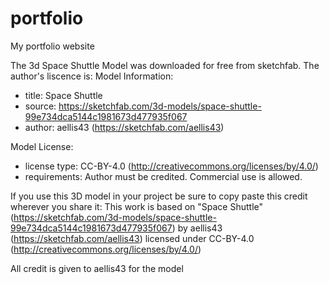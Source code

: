 # portfolio
My portfolio website

The 3d Space Shuttle Model was downloaded for free from sketchfab.
The author's liscence is:
Model Information:
* title:	Space Shuttle
* source:	https://sketchfab.com/3d-models/space-shuttle-99e734dca5144c1981673d477935f067
* author:	aellis43 (https://sketchfab.com/aellis43)

Model License:
* license type:	CC-BY-4.0 (http://creativecommons.org/licenses/by/4.0/)
* requirements:	Author must be credited. Commercial use is allowed.

If you use this 3D model in your project be sure to copy paste this credit wherever you share it:
This work is based on "Space Shuttle" (https://sketchfab.com/3d-models/space-shuttle-99e734dca5144c1981673d477935f067) by aellis43 (https://sketchfab.com/aellis43) licensed under CC-BY-4.0 (http://creativecommons.org/licenses/by/4.0/)

All credit is given to aellis43 for the model
